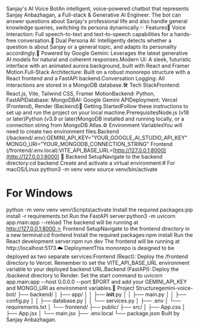 Sanjay's AI Voice BotAn intelligent, voice-powered chatbot that represents Sanjay Anbazhagan, a Full-stack & Generative AI Engineer. The bot can answer questions about Sanjay's professional life and also handle general knowledge queries, switching its persona dynamically.✨ Features🎤 Voice Interaction: Full speech-to-text and text-to-speech capabilities for a hands-free conversation.🧠 Dual Persona AI: Intelligently detects whether a question is about Sanjay or a general topic, and adapts its personality accordingly.🤖 Powered by Google Gemini: Leverages the latest generative AI models for natural and coherent responses.Modern UI: A sleek, futuristic interface with an animated aurora background, built with React and Framer Motion.Full-Stack Architecture: Built on a robust monorepo structure with a React frontend and a FastAPI backend.Conversation Logging: All interactions are stored in a MongoDB database.🛠️ Tech StackFrontend: React.js, Vite, Tailwind CSS, Framer MotionBackend: Python, FastAPIDatabase: MongoDBAI: Google Gemini APIDeployment: Vercel (Frontend), Render (Backend)🚀 Getting StartedFollow these instructions to set up and run the project on your local machine.PrerequisitesNode.js (v18 or later)Python (v3.9 or later)MongoDB installed and running locally, or a connection string from MongoDB Atlas.⚙️ Environment VariablesYou will need to create two environment files.Backend (/backend/.env):GEMINI_API_KEY="YOUR_GOOGLE_AI_STUDIO_API_KEY"
MONGO_URI="YOUR_MONGODB_CONNECTION_STRING"
Frontend (/frontend/.env.local):VITE_API_BASE_URL=[http://127.0.0.1:8000](http://127.0.0.1:8000)
🐍 Backend SetupNavigate to the backend directory:cd backend
Create and activate a virtual environment:# For macOS/Linux
python3 -m venv venv
source venv/bin/activate

# For Windows
python -m venv venv
venv\Scripts\activate
Install the required packages:pip install -r requirements.txt
Run the FastAPI server:python3 -m uvicorn app.main:app --reload
The backend will be running at http://127.0.0.1:8000.⚛️ Frontend SetupNavigate to the frontend directory in a new terminal:cd frontend
Install the required packages:npm install
Run the React development server:npm run dev
The frontend will be running at http://localhost:5173.☁️ DeploymentThis monorepo is designed to be deployed as two separate services:Frontend (React): Deploy the /frontend directory to Vercel. Remember to set the VITE_API_BASE_URL environment variable to your deployed backend URL.Backend (FastAPI): Deploy the /backend directory to Render. Set the start command to uvicorn app.main:app --host 0.0.0.0 --port $PORT and add your GEMINI_API_KEY and MONGO_URI as environment variables.📂 Project Structuregemini-voice-bot/
├── backend/
│   ├── app/
│   │   ├── __init__.py
│   │   ├── main.py
│   │   ├── config.py
│   │   ├── database.py
│   │   └── services.py
│   ├── .env
│   └── requirements.txt
│
└── frontend/
    ├── public/
    ├── src/
    │   ├── App.css
    │   ├── App.jsx
    │   └── main.jsx
    ├── .env.local
    └── package.json
Built by Sanjay Anbazhagan.
